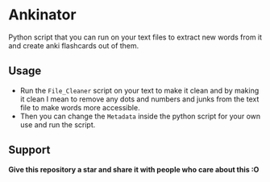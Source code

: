 # Ankinator
Python script that you can run on your text files to extract new words from it and create anki flashcards out of them.

## Usage
- Run the `File_Cleaner` script on your text to make it clean and by making it clean I mean to remove any dots and numbers and junks from the text file to make words more accessible.
- Then you can change the `Metadata` inside the python script for your own use and run the script.

## Support
**Give this repository a star and share it with people who care about this :O**

